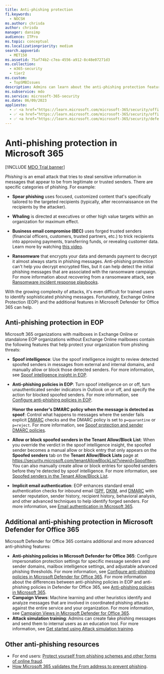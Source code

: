 ```yaml
---
title: Anti-phishing protection
f1.keywords: 
  - NOCSH
ms.author: chrisda
author: chrisda
manager: dansimp
audience: ITPro
ms.topic: conceptual
ms.localizationpriority: medium
search.appverid: 
  - MET150
ms.assetid: 75af74b2-c7ea-4556-a912-8c48e07271d3
ms.collection: 
  - m365-security
  - tier2
ms.custom: 
  - TopSMBIssues
description: Admins can learn about the anti-phishing protection features in Exchange Online Protection (EOP) and Microsoft Defender for Office 365.
ms.subservice: mdo
ms.service: microsoft-365-security
ms.date: 06/09/2023
appliesto:
  - ✅ <a href="https://learn.microsoft.com/microsoft-365/security/office-365-security/eop-about" target="_blank">Exchange Online Protection</a>
  - ✅ <a href="https://learn.microsoft.com/microsoft-365/security/office-365-security/microsoft-defender-for-office-365-product-overview#microsoft-defender-for-office-365-plan-1-vs-plan-2-cheat-sheet" target="_blank">Microsoft Defender for Office 365 plan 1 and plan 2</a>
  - ✅ <a href="https://learn.microsoft.com/microsoft-365/security/defender/microsoft-365-defender" target="_blank">Microsoft 365 Defender</a>
---
```


# Anti-phishing protection in Microsoft 365

[!INCLUDE [MDO Trial banner](../includes/mdo-trial-banner.md)]

*Phishing* is an email attack that tries to steal sensitive information in messages that appear to be from legitimate or trusted senders. There are specific categories of phishing. For example:

- **Spear phishing** uses focused, customized content that's specifically tailored to the targeted recipients (typically, after reconnaissance on the recipients by the attacker).

- **Whaling** is directed at executives or other high value targets within an organization for maximum effect.

- **Business email compromise (BEC)** uses forged trusted senders (financial officers, customers, trusted partners, etc.) to trick recipients into approving payments, transferring funds, or revealing customer data. Learn more by watching [this video](https://www.youtube.com/watch?v=8Kn31h9HwIQ&list=PL3ZTgFEc7LystRja2GnDeUFqk44k7-KXf&index=2).

- **Ransomware** that encrypts your data and demands payment to decrypt it almost always starts in phishing messages. Anti-phishing protection can't help you decrypt encrypted files, but it can help detect the initial phishing messages that are associated with the ransomware campaign. For more information about recovering from a ransomware attack, see [Ransomware incident response playbooks](/security/ransomware/).

With the growing complexity of attacks, it's even difficult for trained users to identify sophisticated phishing messages. Fortunately, Exchange Online Protection (EOP) and the additional features in Microsoft Defender for Office 365 can help.

## Anti-phishing protection in EOP

Microsoft 365 organizations with mailboxes in Exchange Online or standalone EOP organizations without Exchange Online mailboxes contain the following features that help protect your organization from phishing threats:

- **Spoof intelligence**: Use the spoof intelligence insight to review detected spoofed senders in messages from external and internal domains, and manually allow or block those detected senders. For more information, see [Spoof intelligence insight in EOP](anti-spoofing-spoof-intelligence.md).

- **Anti-phishing policies in EOP**: Turn spoof intelligence on or off, turn unauthenticated sender indicators in Outlook on or off, and specify the action for blocked spoofed senders. For more information, see [Configure anti-phishing policies in EOP](anti-phishing-policies-eop-configure.md).

  **Honor the sender's DMARC policy when the message is detected as spoof**: Control what happens to messages where the sender fails explicit [DMARC](email-authentication-dmarc-configure.md) checks and the DMARC policy is set to `p=quarantine` or `p=reject`. For more information, see [Spoof protection and sender DMARC policies](anti-phishing-policies-about.md#spoof-protection-and-sender-dmarc-policies).

- **Allow or block spoofed senders in the Tenant Allow/Block List**: When you override the verdict in the spoof intelligence insight, the spoofed sender becomes a manual allow or block entry that only appears on the **Spoofed senders** tab on the **Tenant Allow/Block Lists** page at <https://security.microsoft.com/tenantAllowBlockList?viewid=SpoofItem>. You can also manually create allow or block entries for spoofed senders before they're detected by spoof intelligence. For more information, see [Spoofed senders in the Tenant Allow/Block List](tenant-allow-block-list-email-spoof-configure.md#spoofed-senders-in-the-tenant-allowblock-list).

- **Implicit email authentication**: EOP enhances standard email authentication checks for inbound email ([SPF](email-authentication-spf-configure.md), [DKIM](email-authentication-dkim-configure.md), and [DMARC](email-authentication-dmarc-configure.md) with sender reputation, sender history, recipient history, behavioral analysis, and other advanced techniques to help identify forged senders. For more information, see [Email authentication in Microsoft 365](email-authentication-about.md).

## Additional anti-phishing protection in Microsoft Defender for Office 365

Microsoft Defender for Office 365 contains additional and more advanced anti-phishing features:

- **Anti-phishing policies in Microsoft Defender for Office 365**: Configure impersonation protection settings for specific message senders and sender domains, mailbox intelligence settings, and adjustable advanced phishing thresholds. For more information, see [Configure anti-phishing policies in Microsoft Defender for Office 365](anti-phishing-policies-mdo-configure.md). For more information about the differences between anti-phishing policies in EOP and anti-phishing policies in Defender for Office 365, see [Anti-phishing policies in Microsoft 365](anti-phishing-policies-about.md).
- **Campaign Views**: Machine learning and other heuristics identify and analyze messages that are involved in coordinated phishing attacks against the entire service and your organization. For more information, see [Campaign Views in Microsoft Defender for Office 365](campaigns.md).
- **Attack simulation training**: Admins can create fake phishing messages and send them to internal users as an education tool. For more information, see [Get started using Attack simulation training](attack-simulation-training-get-started.md).

## Other anti-phishing resources

- For end users: [Protect yourself from phishing schemes and other forms of online fraud](https://support.microsoft.com/office/be0de46a-29cd-4c59-aaaf-136cf177d593).
- [How Microsoft 365 validates the From address to prevent phishing](anti-phishing-from-email-address-validation.md).
